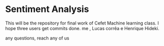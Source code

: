 # Sentiment Analysis

This will be the repository for final work of Cefet Machine learning class. I hope three users get commits done. me , Lucas corrêa e Henrique Hideki. 

any questions, reach any of us
